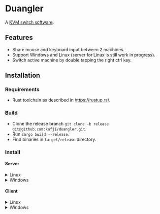 # Duangler

A [KVM switch software](https://en.wikipedia.org/wiki/KVM_switch).

## Features

- Share mouse and keyboard input between 2 machines.
- Support Windows and Linux (server for Linux is still work in progress).
- Switch active machine by double tapping the right ctrl key.

## Installation

### Requirements

- Rust toolchain as described in https://rustup.rs/.

### Build

- Clone the release branch `git clone -b release git@github.com:kafji/duangler.git`.
- Run `cargo build --release`.
- Find binaries in `target/release` directory.

### Install

#### Server

<details>

<summary>Linux</summary>

- Copy the server binary `duangler-server` into a directory.

- Copy config file example [example.duangler.toml](example.duangler.toml) into the same directory.

- Rename config file example to `duangler.toml`.

- Replace values in the server section with your configuration. e.g.

```toml
[server]
# Where the server will listen for incoming connections.
port = 3000
# This server IP address.
# This field is used to generate TLS key at runtime.
addr = "192.168.0.1"

[server.linux]
# replace this fields with input device path listed in `evtest`
keyboard_device = "/dev/input/event1"
mouse_device = "/dev/input/event2"
# touchpad_device = "/dev/input/event3"
```

- Run server in sudo mode e.g.

```bash
sudo ./duangler-server
```

</details>

<details>

<summary>Windows</summary>

- Copy the server binary `duangler-server.exe` into a directory.

- Copy config file example [example.duangler.toml](example.duangler.toml) into the same directory.

- Rename config file example to `duangler.toml`.

- Replace values in the server section with your configuration. e.g.

```toml
[server]
# Where the server will listen for incoming connections.
port = 3000
# This server IP address.
# This field is used to generate TLS key at runtime.
addr = "192.168.0.1"
```

- Run server by double clicking `duangler-server.exe`.

</details>

#### Client

<details>

<summary>Linux</summary>

- Copy the client binary `duangler-client` into a directory.

- Copy config file example [example.duangler.toml](example.duangler.toml) into the same directory.

- Rename config file example to `duangler.toml`.

- Replace values in the client section with your configuration. e.g.

```toml
[client]
# This client IP address.
# This field is used to generate TLS key at runtime.
addr = "192.168.0.2"
# Address of the server the client will connect to.
server_addr = "192.168.0.1:3000"
```

- Run client in sudo mode e.g.

```bash
sudo ./duangler-client
```

</details>

<details>

<summary>Windows</summary>

- Copy the server binary `duangler-server.exe` into a directory.

- Copy config file example [example.duangler.toml](example.duangler.toml) into the same directory.

- Rename config file example to `duangler.toml`.

- Replace values in the client section with your configuration. e.g.

```toml
[client]
# This client IP address.
# This field is used to generate TLS key at runtime.
addr = "192.168.0.2"
# Address of the server the client will connect to.
server_addr = "192.168.0.1:3000"
```

- Run server by double clicking `duangler-server.exe`.

<details>
